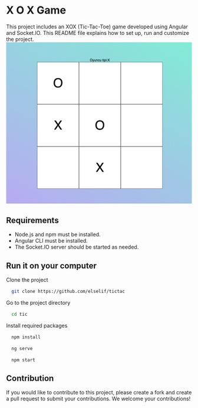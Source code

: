 # X O X Game

This project includes an XOX (Tic-Tac-Toe) game developed using Angular and Socket.IO. This README file explains how to set up, run and customize the project.
![](screenshot-1.png)
## Requirements


- Node.js and npm must be installed.
- Angular CLI must be installed.
- The Socket.IO server should be started as needed.


## Run it on your computer

Clone the project

```bash
  git clone https://github.com/elselif/tictac
```

Go to the project directory

```bash
  cd tic
```

Install required packages
```bash
  npm install
```


```bash
  ng serve
```
```bash
  npm start
```

  ## Contribution

If you would like to contribute to this project, please create a fork and create a pull request to submit your contributions. We welcome your contributions!
